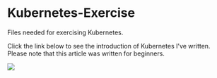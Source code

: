 # Kubernetes-Exercise
Files needed for exercising Kubernetes.

Click the link below to see the introduction of Kubernetes I've written.
Please note that this article was written for beginners.

 <a href = "https://velog.io/@synoti21/%EC%BF%A0%EB%B2%84%EB%84%A4%ED%8B%B0%EC%8A%A4-%EC%9E%85%EB%AC%B8%EC%9D%98-%EB%AA%A8%EB%93%A0-%EA%B2%83" target="_blank"><img src="https://img.shields.io/badge/velog-20C997?style=for-the-badge&logo=velog&logoColor=white">
